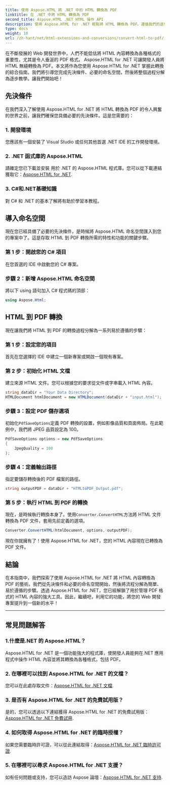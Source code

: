 ```yaml
---
title: 使用 Aspose.HTML 將 .NET 中的 HTML 轉換為 PDF
linktitle: 在 .NET 中將 HTML 轉換為 PDF
second_title: Aspose.HTML .NET HTML 操作 API
description: 使用 Aspose.HTML for .NET 輕鬆將 HTML 轉換為 PDF。遵循我們的逐步指南，釋放 HTML 到 PDF 轉換的強大功能。
type: docs
weight: 10
url: /zh-hant/net/html-extensions-and-conversions/convert-html-to-pdf/
---
```


在不斷發展的 Web 開發世界中，人們不能低估將 HTML 內容轉換為各種格式的重要性，尤其是令人垂涎的 PDF 格式。 Aspose.HTML for .NET 可讓開發人員將 HTML 無縫轉換為 PDF。本文將作為您使用 Aspose.HTML for .NET 掌握此轉換的綜合指南。我們將引導您完成先決條件、必要的命名空間，然後將整個過程分解為逐步教學。讓我們開始吧！

## 先決條件

在我們深入了解使用 Aspose.HTML for .NET 將 HTML 轉換為 PDF 的令人興奮的世界之前，讓我們確保您具備必要的先決條件。這是您需要的：

### 1. 開發環境

您應該有一個安裝了 Visual Studio 或任何其他首選 .NET IDE 的工作開發環境。

### 2. .NET 函式庫的 Aspose.HTML

請確定您已下載並安裝 用於 .NET 的 Aspose.HTML 程式庫。您可以從下載連結獲取它：[Aspose.HTML for .NET](https://releases.aspose.com/html/net/).

### 3. C#和.NET基礎知識

對 C# 和 .NET 的基本了解將有助於學習本教程。

## 導入命名空間

現在您已經具備了必要的先決條件，是時候將 Aspose.HTML 命名空間匯入到您的專案中了。這是存取 HTML 到 PDF 轉換所需的特性和功能的關鍵步驟。

### 第 1 步：開啟您的 C# 項目

在您首選的 IDE 中啟動您的 C# 專案。

### 步驟 2：新增 Aspose.HTML 命名空間

將以下 using 語句加入 C# 程式碼的頂部：

```csharp
using Aspose.Html;
```

## HTML 到 PDF 轉換

現在讓我們將 HTML 到 PDF 的轉換過程分解為一系列易於遵循的步驟：

### 第 1 步：設定您的項目

首先在您選擇的 IDE 中建立一個新專案或開啟一個現有專案。

### 第 2 步：初始化 HTML 文檔

建立來源 HTML 文件。您可以根據您的要求從文件或字串載入 HTML 內容。

```csharp
string dataDir = "Your Data Directory";
HTMLDocument htmlDocument = new HTMLDocument(dataDir + "input.html");
```

### 步驟 3：設定 PDF 儲存選項

初始化`PdfSaveOptions`定義 PDF 轉換的設置，例如影像品質和頁面佈局。在此範例中，我們將 JPEG 品質設定為 100。

```csharp
PdfSaveOptions options = new PdfSaveOptions
{
    JpegQuality = 100
};
```

### 步驟 4：定義輸出路徑

指定要儲存轉換後的 PDF 檔案的路徑。

```csharp
string outputPDF = dataDir + "HTMLtoPDF_Output.pdf";
```

### 第 5 步：執行 HTML 到 PDF 的轉換

現在，是時候執行轉換本身了。使用`Converter.ConvertHTML`方法將 HTML 文件轉換為 PDF 文件，套用先前定義的選項。

```csharp
Converter.ConvertHTML(htmlDocument, options, outputPDF);
```

現在你就擁有了！使用 Aspose.HTML for .NET，您的 HTML 內容現在已轉換為 PDF 文件。

## 結論

在本指南中，我們探索了使用 Aspose.HTML for .NET 將 HTML 內容轉換為 PDF 的藝術。我們從先決條件和必要的命名空間開始，然後將流程分解為簡單、易於遵循的步驟。透過 Aspose.HTML for .NET，您已經解鎖了用於管理 PDF 格式的 HTML 內容的強大工具。因此，繼續吧，利用它的功能，將您的 Web 開發專案提升到一個新的水平！

---

## 常見問題解答

### 1.什麼是.NET 的 Aspose.HTML？

Aspose.HTML for .NET 是一個功能強大的程式庫，使開發人員能夠在.NET 應用程式中操作 HTML 內容並將其轉換為各種格式，包括 PDF。

### 2. 在哪裡可以找到 Aspose.HTML for .NET 的文檔？

您可以在此處存取文件：[Aspose.HTML for .NET 文檔](https://reference.aspose.com/html/net/).

### 3. 是否有 Aspose.HTML for .NET 的免費試用版？

是的，您可以透過以下連結獲得 Aspose.HTML for .NET 的免費試用版：[Aspose.HTML for .NET 免費試用](https://releases.aspose.com/).

### 4. 如何取得 Aspose.HTML for .NET 的臨時授權？

如果您需要臨時許可證，可以從此連結取得：[Aspose.HTML for .NET 臨時許可證](https://purchase.aspose.com/temporary-license/).

### 5. 在哪裡可以尋求 Aspose.HTML for .NET 支援？

如有任何問題或支持，您可以造訪 Aspose 論壇：[Aspose.HTML for .NET 支持](https://forum.aspose.com/).